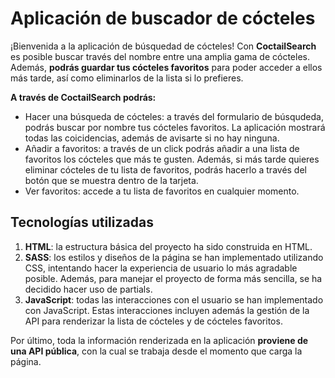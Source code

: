 
# Aplicación de buscador de cócteles

¡Bienvenida a la aplicación de búsquedad de cócteles! Con **CoctailSearch** es posible buscar través del nombre entre una amplia gama de cócteles. Además, **podrás guardar tus cócteles favoritos** para poder acceder a ellos más tarde, así como eliminarlos de la lista si lo prefieres.

**A través de CoctailSearch podrás:**

- Hacer una búsqueda de cócteles: a través del formulario de búsqudeda, podrás buscar por nombre tus cócteles favoritos. La aplicación mostrará todas las coicidencias, además de avisarte si no hay ninguna. 
- Añadir a favoritos: a través de un click podrás añadir a una lista de favoritos los cócteles que más te gusten. Además, si más tarde quieres eliminar cócteles de tu lista de favoritos, podrás hacerlo a través del botón que se muestra dentro de la tarjeta. 
- Ver favoritos: accede a tu lista de favoritos en cualquier momento.

## Tecnologías utilizadas

1. **HTML**: la estructura básica del proyecto ha sido construida en HTML.
2. **SASS**: los estilos y diseños de la página se han implementado utilizando CSS, intentando hacer la experiencia de usuario lo más agradable posible. Además, para manejar el proyecto de forma más sencilla, se ha decidido hacer uso de partials.
3. **JavaScript**: todas las interacciones con el usuario se han implementado con JavaScript. Estas interacciones incluyen además la gestión de la API para renderizar la lista de cócteles y de cócteles favoritos. 

Por último, toda la información renderizada en la aplicación **proviene de una API pública**, con la cual se trabaja desde el momento que carga la página. 





